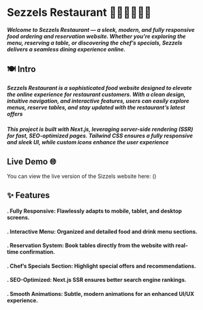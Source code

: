 # Sezzels Restaurant 🍔🍹🍕🍝🍴🍰 
##### Welcome to Sezzels Restaurant — a sleek, modern, and fully responsive food ordering and reservation website. Whether you're exploring the menu, reserving a table, or discovering the chef’s specials, Sezzels delivers a seamless dining experience online.

## 🍽️ Intro
##### Sezzels Restaurant is a sophisticated food website designed to elevate the online experience for restaurant customers. With a clean design, intuitive navigation, and interactive features, users can easily explore menus, reserve tables, and stay updated with the restaurant’s latest offers

##### This project is built with Next.js, leveraging server-side rendering (SSR) for fast, SEO-optimized pages. Tailwind CSS ensures a fully responsive and sleek UI, while custom icons enhance the user experience

## Live Demo 🌐
You can view the live version of the Sizzels website here:
()

## ✨ Features
#### . Fully Responsive: Flawlessly adapts to mobile, tablet, and desktop screens.
#### . Interactive Menu: Organized and detailed food and drink menu sections.
#### . Reservation System: Book tables directly from the website with real-time confirmation.
#### . Chef’s Specials Section: Highlight special offers and recommendations.
#### . SEO-Optimized: Next.js SSR ensures better search engine rankings.
#### . Smooth Animations: Subtle, modern animations for an enhanced UI/UX experience.
